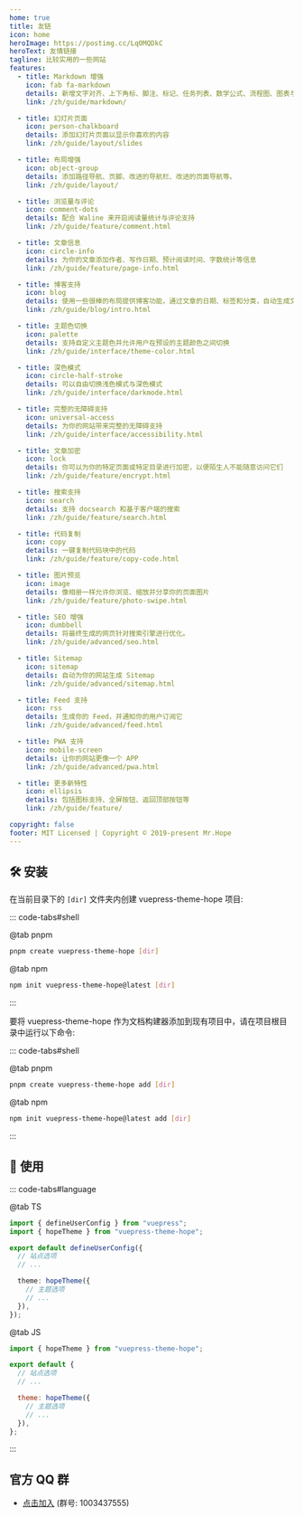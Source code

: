 ```yaml
---
home: true
title: 友链
icon: home
heroImage: https://postimg.cc/Lq0MQDkC
heroText: 友情链接
tagline: 比较实用的一些网站
features:
  - title: Markdown 增强
    icon: fab fa-markdown
    details: 新增文字对齐、上下角标、脚注、标记、任务列表、数学公式、流程图、图表与幻灯片支持
    link: /zh/guide/markdown/

  - title: 幻灯片页面
    icon: person-chalkboard
    details: 添加幻灯片页面以显示你喜欢的内容
    link: /zh/guide/layout/slides

  - title: 布局增强
    icon: object-group
    details: 添加路径导航、页脚、改进的导航栏、改进的页面导航等。
    link: /zh/guide/layout/

  - title: 浏览量与评论
    icon: comment-dots
    details: 配合 Waline 来开启阅读量统计与评论支持
    link: /zh/guide/feature/comment.html

  - title: 文章信息
    icon: circle-info
    details: 为你的文章添加作者、写作日期、预计阅读时间、字数统计等信息
    link: /zh/guide/feature/page-info.html

  - title: 博客支持
    icon: blog
    details: 使用一些很棒的布局提供博客功能，通过文章的日期、标签和分类，自动生成文章、分类、标签与时间轴列表
    link: /zh/guide/blog/intro.html

  - title: 主题色切换
    icon: palette
    details: 支持自定义主题色并允许用户在预设的主题颜色之间切换
    link: /zh/guide/interface/theme-color.html

  - title: 深色模式
    icon: circle-half-stroke
    details: 可以自由切换浅色模式与深色模式
    link: /zh/guide/interface/darkmode.html

  - title: 完整的无障碍支持
    icon: universal-access
    details: 为你的网站带来完整的无障碍支持
    link: /zh/guide/interface/accessibility.html

  - title: 文章加密
    icon: lock
    details: 你可以为你的特定页面或特定目录进行加密，以便陌生人不能随意访问它们
    link: /zh/guide/feature/encrypt.html

  - title: 搜索支持
    icon: search
    details: 支持 docsearch 和基于客户端的搜索
    link: /zh/guide/feature/search.html

  - title: 代码复制
    icon: copy
    details: 一键复制代码块中的代码
    link: /zh/guide/feature/copy-code.html

  - title: 图片预览
    icon: image
    details: 像相册一样允许你浏览、缩放并分享你的页面图片
    link: /zh/guide/feature/photo-swipe.html

  - title: SEO 增强
    icon: dumbbell
    details: 将最终生成的网页针对搜索引擎进行优化。
    link: /zh/guide/advanced/seo.html

  - title: Sitemap
    icon: sitemap
    details: 自动为你的网站生成 Sitemap
    link: /zh/guide/advanced/sitemap.html

  - title: Feed 支持
    icon: rss
    details: 生成你的 Feed，并通知你的用户订阅它
    link: /zh/guide/advanced/feed.html

  - title: PWA 支持
    icon: mobile-screen
    details: 让你的网站更像一个 APP
    link: /zh/guide/advanced/pwa.html

  - title: 更多新特性
    icon: ellipsis
    details: 包括图标支持、全屏按钮、返回顶部按钮等
    link: /zh/guide/feature/

copyright: false
footer: MIT Licensed | Copyright © 2019-present Mr.Hope
---
```


## 🛠 安装

在当前目录下的 `[dir]` 文件夹内创建 vuepress-theme-hope 项目:

::: code-tabs#shell

@tab pnpm

```bash
pnpm create vuepress-theme-hope [dir]
```

@tab npm

```bash
npm init vuepress-theme-hope@latest [dir]
```

:::

要将 vuepress-theme-hope 作为文档构建器添加到现有项目中，请在项目根目录中运行以下命令:

::: code-tabs#shell

@tab pnpm

```bash
pnpm create vuepress-theme-hope add [dir]
```

@tab npm

```bash
npm init vuepress-theme-hope@latest add [dir]
```

:::

## 🚀 使用

::: code-tabs#language

@tab TS

```ts title=".vuepress/config.ts"
import { defineUserConfig } from "vuepress";
import { hopeTheme } from "vuepress-theme-hope";

export default defineUserConfig({
  // 站点选项
  // ...

  theme: hopeTheme({
    // 主题选项
    // ...
  }),
});
```

@tab JS

```js title=".vuepress/config.js"
import { hopeTheme } from "vuepress-theme-hope";

export default {
  // 站点选项
  // ...

  theme: hopeTheme({
    // 主题选项
    // ...
  }),
};
```

:::

## 官方 QQ 群

- [点击加入](https://jq.qq.com/?_wv=1027&k=rATJyxGK) (群号: 1003437555)

<!-- markdownlint-disable -->
